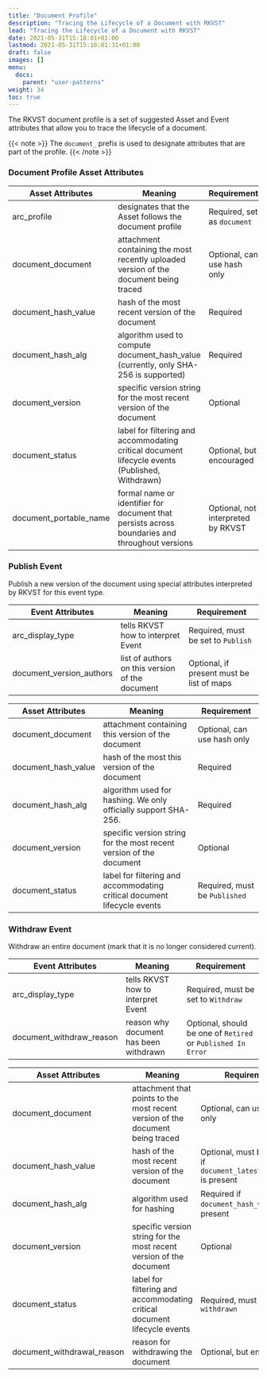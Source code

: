 ```yaml
---
title: "Document Profile"
description: "Tracing the Lifecycle of a Document with RKVST"
lead: "Tracing the Lifecycle of a Document with RKVST"
date: 2021-05-31T15:18:01+01:00
lastmod: 2021-05-31T15:18:01:31+01:00
draft: false
images: []
menu:
  docs:
    parent: "user-patterns"
weight: 34
toc: true
---
```


The RKVST document profile is a set of suggested Asset and Event attributes that allow you to trace the lifecycle of a document.

{{< note >}}
The `document_` prefix is used to designate attributes that are part of the profile.
{{< /note >}}

### Document Profile Asset Attributes 

| Asset Attributes              | Meaning                                                                                        | Requirement                 |
|------------------------|------------------------------------------------------------------------------------------------|-----------------------------|
| arc_profile            | designates that the Asset follows the document profile                                         | Required, set as `document` |
| document_document      | attachment containing the most recently uploaded version of the document being traced      | Optional, can use hash only |
| document_hash_value    | hash of the most recent version of the document                                                | Required                    |
| document_hash_alg      | algorithm used to compute document_hash_value (currently, only SHA-256 is supported)           | Required                            |
| document_version       | specific version string for the most recent version of the document                            | Optional                    |
| document_status        | label for filtering and accommodating critical document lifecycle events (Published, Withdrawn)| Optional, but encouraged    |
| document_portable_name | formal name or identifier for document that persists across boundaries and throughout versions | Optional, not interpreted by RKVST |

### Publish Event

Publish a new version of the document using special attributes interpreted by RKVST for this event type.

| Event Attributes         | Meaning                                         | Requirement                               |
|--------------------------|-------------------------------------------------|-------------------------------------------|
| arc_display_type         | tells RKVST how to interpret Event              | Required, must be set to `Publish`        |
| document_version_authors | list of authors on this version of the document | Optional, if present must be list of maps |

| Asset Attributes      | Meaning                                                                        | Requirement                                     |
|-----------------------|--------------------------------------------------------------------------------|-------------------------------------------------|
| document_document     | attachment containing this version of the document | Optional, can use hash only                     |
| document_hash_value   | hash of the most this version of the document                                | Required                                        |
| document_hash_alg     | algorithm used for hashing. We only officially support SHA-256.                | Required
| document_version      | specific version string for the most recent version of the document            | Optional                                        |
| document_status       | label for filtering and accommodating critical document lifecycle events       | Required, must be `Published` |

### Withdraw Event

Withdraw an entire document (mark that it is no longer considered current).

| Event Attributes                | Meaning                                         | Requirement                               |
|--------------------------|-------------------------------------------------|-------------------------------------------|
| arc_display_type         | tells RKVST how to interpret Event                    | Required, must be set to `Withdraw`        |
| document_withdraw_reason | reason why document has been withdrawn | Optional, should be one of `Retired` or `Published In Error` |

| Asset Attributes             | Meaning                                                                        | Requirement                                                        |
|------------------------------|--------------------------------------------------------------------------------|--------------------------------------------------------------------|
| document_document            | attachment that points to the most recent version of the document being traced | Optional, can use hash only                                        |
| document_hash_value          | hash of the most recent version of the document                                | Optional, must be present if `document_latest_document` is present |
| document_hash_alg            | algorithm used for hashing                                                     | Required if `document_hash_value` is present                       |
| document_version             | specific version string for the most recent version of the document            | Optional                                                           |
| document_status              | label for filtering and accommodating critical document lifecycle events       | Required, must be `withdrawn`                                      |
| document_withdrawal_reason   | reason for withdrawing the document                                            | Optional, but encouraged 
